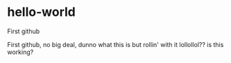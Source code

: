 # hello-world
First github

First github, no big deal, dunno what this is but rollin' with it
lollollol?? is this working?
